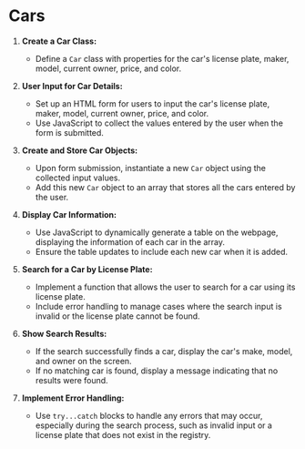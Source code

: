 # Cars

1. **Create a Car Class:**

   - Define a `Car` class with properties for the car's license plate, maker, model, current owner, price, and color.

2. **User Input for Car Details:**

   - Set up an HTML form for users to input the car's license plate, maker, model, current owner, price, and color.
   - Use JavaScript to collect the values entered by the user when the form is submitted.

3. **Create and Store Car Objects:**

   - Upon form submission, instantiate a new `Car` object using the collected input values.
   - Add this new `Car` object to an array that stores all the cars entered by the user.

4. **Display Car Information:**

   - Use JavaScript to dynamically generate a table on the webpage, displaying the information of each car in the array.
   - Ensure the table updates to include each new car when it is added.

5. **Search for a Car by License Plate:**

   - Implement a function that allows the user to search for a car using its license plate.
   - Include error handling to manage cases where the search input is invalid or the license plate cannot be found.

6. **Show Search Results:**

   - If the search successfully finds a car, display the car's make, model, and owner on the screen.
   - If no matching car is found, display a message indicating that no results were found.

7. **Implement Error Handling:**
   - Use `try...catch` blocks to handle any errors that may occur, especially during the search process, such as invalid input or a license plate that does not exist in the registry.

